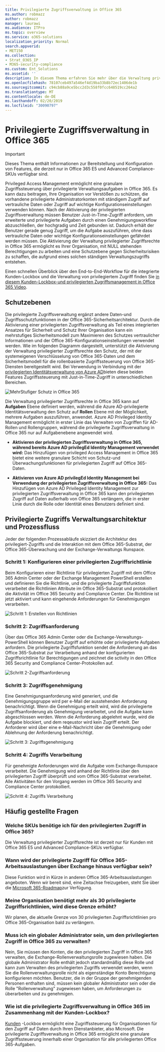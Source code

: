 ```yaml
---
title: Privilegierte Zugriffsverwaltung in Office 365
ms.author: robmazz
author: robmazz
manager: laurawi
ms.audience: ITPro
ms.topic: overview
ms.service: o365-solutions
localization_priority: Normal
search.appverid:
- MET150
ms.collection:
- Strat_O365_IP
- M365-security-compliance
ms.custom: Ent_Solutions
ms.assetid: ''
description: In diesem Thema erfahren Sie mehr über die Verwaltung privilegierter Zugriffsrechte in Office 365
ms.openlocfilehash: 78107ceb497a546ef4d19ba33b8b72ec1406de1b
ms.sourcegitcommit: c94cb88a9ce5bcc2d3c558f0fcc648519cc264a2
ms.translationtype: MT
ms.contentlocale: de-DE
ms.lasthandoff: 02/20/2019
ms.locfileid: "30090797"
---
```

# <a name="privileged-access-management-in-office-365"></a>Privilegierte Zugriffsverwaltung in Office 365

> [!IMPORTANT]
> Dieses Thema enthält Informationen zur Bereitstellung und Konfiguration von Features, die derzeit nur in Office 365 E5 und Advanced Compliance-SKUs verfügbar sind.

Privileged Access Management ermöglicht eine granulare Zugriffssteuerung über privilegierte Verwaltungsaufgaben in Office 365. Es kann dazu beitragen, Ihre Organisation vor Verstößen zu schützen, die vorhandene privilegierte Administratorkonten mit ständigem Zugriff auf vertrauliche Daten oder Zugriff auf wichtige Konfigurationseinstellungen verwenden können. Nach der Aktivierung der privilegierten Zugriffsverwaltung müssen Benutzer Just-in-Time-Zugriff anfordern, um erweiterte und privilegierte Aufgaben durch einen Genehmigungsworkflow abzuschließen, der hochgradig und Zeit gebunden ist. Dadurch erhält der Benutzer gerade genug Zugriff, um die Aufgabe auszuführen, ohne dass vertrauliche Daten oder wichtige Konfigurationseinstellungen gefährdet werden müssen. Die Aktivierung der Verwaltung privilegierter Zugriffsrechte in Office 365 ermöglicht es Ihrer Organisation, mit NULL stehenden Berechtigungen zu arbeiten und eine Schutzebene gegen Sicherheitsrisiken zu schaffen, die aufgrund eines solchen ständigen Verwaltungszugriffs entstehen.

Einen schnellen Überblick über den End-to-End-Workflow für die integrierte Kunden-Lockbox und die Verwaltung von privilegiertem Zugriff finden Sie [in diesem Kunden-Lockbox-und privilegierten Zugriffsmanagement in Office 365 Video](https://go.microsoft.com/fwlink/?linkid=2066800).

## <a name="layers-of-protection"></a>Schutzebenen

Die privilegierte Zugriffsverwaltung ergänzt andere Daten-und Zugriffsschutzfunktionen in der Office 365-Sicherheitsarchitektur. Durch die Aktivierung einer privilegierten Zugriffsverwaltung als Teil eines integrierten Ansatzes für Sicherheit und Schutz Ihrer Organisation kann ein mehrstufiges Sicherheitsmodell zum Maximieren des Schutzes vertraulicher Informationen und der Office 365-Konfigurationseinstellungen verwendet werden. Wie im folgenden Diagramm dargestellt, unterstützt die Aktivierung der Verwaltung privilegierter Zugriffsrechte den Schutz, der mit der systemeigenen Verschlüsselung von Office 365-Daten und dem Sicherheitsmodell für die rollenbasierte Zugriffssteuerung von Office 365-Diensten bereitgestellt wird. Bei Verwendung in Verbindung mit der [privilegierten Identitätsverwaltung von Azure AD](https://docs.microsoft.com/azure/active-directory/active-directory-privileged-identity-management-configure)bieten diese beiden Features Zugriffssteuerung mit Just-in-Time-Zugriff in unterschiedlichen Bereichen.

![MehrStufiger Schutz in Office 365](media/pam-layered-protection.png)

Die Verwaltung privilegierter Zugriffsrechte in Office 365 kann auf **Aufgaben** Ebene definiert werden, während die Azure AD-privilegierte Identitätsverwaltung den Schutz auf **Rollen** Ebene mit der Möglichkeit, mehrere Aufgaben auszuführen, anwendet.  Azure AD Privileged Identity Management ermöglicht in erster Linie das Verwalten von Zugriffen für AD-Rollen und Rollengruppen, während die privilegierte Zugriffsverwaltung in Office 365 nur auf Aufgabenebene angewendet wird.

- **Aktivieren der privilegierten Zugriffsverwaltung in Office 365, während bereits Azure AD privilegEd Identity Management verwendet wird:** Das Hinzufügen von privileged Access Management in Office 365 bietet eine weitere granulare Schicht von Schutz-und Überwachungsfunktionen für privilegierten Zugriff auf Office 365-Daten.

- **Aktivieren von Azure AD privilegEd Identity Management bei Verwendung der privilegierten Zugriffsverwaltung in Office 365:**  Das Hinzufügen von Azure AD Privileged Identity Management zur privilegierten Zugriffsverwaltung in Office 365 kann den privilegierten Zugriff auf Daten außerhalb von Office 365 verlängern, die in erster Linie durch die Rolle oder Identität eines Benutzers definiert sind.  

## <a name="privileged-access-management-architecture-and-process-flow"></a>Privilegierte Zugriffs Verwaltungsarchitektur und Prozessfluss

Jeder der folgenden Prozessabläufe skizziert die Architektur des privilegiert-Zugriffs und die Interaktion mit dem Office 365-Substrat, der Office 365-Überwachung und der Exchange-Verwaltungs Runspace.

### <a name="step-1-configuring-a-privileged-access-policy"></a>Schritt 1: Konfigurieren einer privilegierten Zugriffsrichtlinie

Beim Konfigurieren einer Richtlinie für privilegierten Zugriff mit dem Office 365 Admin Center oder der Exchange Management PowerShell erstellen und definieren Sie die Richtlinie, und die privilegierte Zugriffsfunktion verarbeitet die Richtlinien Attribute im Office 365-Substrat und protokolliert die Aktivität im Office 365 Security and Compliance Center. Die Richtlinie ist jetzt aktiviert und kann eingehende Anforderungen für Genehmigungen verarbeiten.

![Schritt 1: Erstellen von Richtlinien](media/pam-step1-policy-creation.jpg)

### <a name="step-2-access-request"></a>Schritt 2: Zugriffsanforderung

Über das Office 365 Admin Center oder die Exchange-Verwaltungs-PowerShell können Benutzer Zugriff auf erhöhte oder privilegierte Aufgaben anfordern. Die privilegierte Zugriffsfunktion sendet die Anforderung an das Office 365-Substrat zur Verarbeitung anhand der konfigurierten Zugriffsrichtlinie für Berechtigungen und zeichnet die sctivity in den Office 365 Security and Compliance Center-Protokollen auf.

![Schritt 2-Zugriffsanforderung](media/pam-step2-access-request.jpg)

### <a name="step-3-access-approval"></a>Schritt 3: Zugriffsgenehmigung

Eine Genehmigungsanforderung wird generiert, und die Genehmigungsgruppe wird per e-Mail der ausstehenden Anforderung benachrichtigt. Wenn die Genehmigung erteilt wird, wird die privilegierte Zugriffsanforderung als Genehmigung verarbeitet, und die Aufgabe kann abgeschlossen werden. Wenn die Anforderung abgelehnt wurde, wird die Aufgabe blockiert, und dem reqeustor wird kein Zugriff erteilt. Der Anforderer wird über eine e-Mail-Nachricht über die Genehmigung oder Ablehnung der Anforderung benachrichtigt.

![Schritt 3: Zugriffsgenehmigung](media/pam-step3-access-approval.jpg)

### <a name="step-4-access-processing"></a>Schritt 4: Zugriffs Verarbeitung

Für genehmigte Anforderungen wird die Aufgabe vom Exchange-Runspace verarbeitet. Die Genehmigung wird anhand der Richtlinie über den privilegierten Zugriff überprüft und vom Office 365-Substrat verarbeitet. Alle Aktivitäten für den Vorgang werden im Office 365 Security and Compliance Center protokolliert.

![Schritt 4: Zugriffs Verarbeitung](media/pam-step4-access-processing.jpg)

## <a name="frequently-asked-questions"></a>Häufig gestellte Fragen

### <a name="what-skus-do-i-need-to-use-privileged-access-in-office-365"></a>Welche SKUs benötige ich für den privilegierten Zugriff in Office 365?
Die Verwaltung privilegierter Zugriffsrechte ist derzeit nur für Kunden mit Office 365 E5 und Advanced Compliance-SKUs verfügbar.

### <a name="when-will-privileged-access-be-available-for-office-365-workloads-beyond-exchange"></a>Wann wird der privilegierte Zugriff für Office 365-Arbeitsauslastungen über Exchange hinaus verfügbar sein?
Diese Funktion wird in Kürze in anderen Office 365-Arbeitsauslastungen angeboten. Wenn wir bereit sind, eine Zeitachse freizugeben, steht Sie über die [Microsoft 365-Roadmap](https://www.microsoft.com/microsoft-365/roadmap)zur Verfügung.

### <a name="my-organization-needs-more-than-30-privileged-access-polices-will-this-limit-be-increased"></a>Meine Organisation benötigt mehr als 30 privilegierte Zugriffsrichtlinien, wird diese Grenze erhöht?

Wir planen, die aktuelle Grenze von 30 privilegierten Zugriffsrichtlinien pro Office 365-Organisation bald zu verlängern.

### <a name="do-i-need-to-be-a-global-admin-to-manage-privileged-access-in-office-365"></a>Muss ich ein globaler Administrator sein, um den privilegierten Zugriff in Office 365 zu verwalten?
Nein, Sie müssen den Konten, die den privilegierten Zugriff in Office 365 verwalten, die Exchange-Rollenverwaltungsrolle zugewiesen haben. Die globale Administrator Rolle enthält jedoch standardmäßig diese Rolle und kann zum Verwalten des privilegierten Zugriffs verwendet werden, wenn Sie die Rollenverwaltungsrolle nicht als eigenständige Konto Berechtigung konfigurieren möchten. Benutzer, die in der Gruppe der genehmigenden Personen enthalten sind, müssen kein globaler Administrator sein oder die Rolle "Rollenverwaltung" zugewiesen haben, um Anforderungen zu überarbeiten und zu genehmigen. 

### <a name="how-is-privileged-access-management-in-office-365-related-to-customer-lockbox"></a>Wie ist die privilegierte Zugriffsverwaltung in Office 365 im Zusammenhang mit der Kunden-Lockbox?
[Kunden](https://docs.microsoft.com/office365/admin/manage/customer-lockbox-requests) -Lockbox ermöglicht eine Zugriffssteuerung für Organisationen für den Zugriff auf Daten durch Ihren Dienstanbieter, also Microsoft. Die privilegierte Zugriffsverwaltung in Office 365 ermöglicht eine granulare Zugriffssteuerung innerhalb einer Organisation für alle privilegierten Office 365-Aufgaben.
